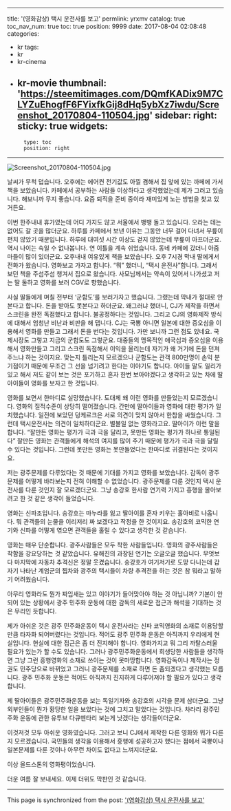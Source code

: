 
---
title: '(영화감상) 택시 운전사를 보고'
permlink: yrxmv
catalog: true
toc_nav_num: true
toc: true
position: 9999
date: 2017-08-04 02:08:48
categories:
- kr
tags:
- kr
- kr-cinema
- kr-movie
thumbnail: 'https://steemitimages.com/DQmfKADix9M7CLYZuEhogfF6FYixfkGij8dHq5ybXz7iwdu/Screenshot_20170804-110504.jpg'
sidebar:
    right:
        sticky: true
widgets:
    -
        type: toc
        position: right
---


![Screenshot_20170804-110504.jpg](https://steemitimages.com/DQmfKADix9M7CLYZuEhogfF6FYixfkGij8dHq5ybXz7iwdu/Screenshot_20170804-110504.jpg)

날씨가 무척 덥습니다. 오후에는 에어컨 전기값도 아낄 겸해서 집 앞에 있는 까페에 가서 책을 보았습니다. 카페에서 공부하는 사람들 이상하다고 생각했었는데 제가 그러고 있습니다. 해보니까 무지 좋습니다. 요즘 퇴직을 준비 중이라 재미있게 노는 방법을 찾고 있거든요. 

이번 한주내내 휴가였는데 어디 가지도 않고 서울에서 뱅뱅 돌고 있습니다. 오라는 데는 없어도 갈 곳을 많더군요. 하루를 카페에서 보낸 이유는 그동안 너무 걸어 다녀서 무릎이 편치 않았기 때문입니다. 하루에 대여섯 시간 이상도 걷지 않았는데 무릎이 아프더군요. 역시 나이는 속일 수 없나봅니다. 연 이틀을 계속 쉬었습니다. 동네 카페에 갔더니 아줌마들이 많이 있더군요. 오후내내 여유있게 책을 보았습니다. 오후 7시경 막내 딸에게서 전화가 왔습니다. 영화보고 가자고 합니다. “뭐” 했더니, “택시 운전사”합니다. 그래서 보던 책을 주섬주섬 챙겨서 집으로 왔습니다. 사모님께서는 약속이 있어서 나가셨고 저는 딸 둘하고 영화를 보러 CGV로 향했습니다. 

사실 딸들에게 며칠 전부터 ‘군함도’를 보러가자고 했습니다. 그랬는데 막내가 절대로 안본다고 합니다. 돈을 받아도 못본다고 하더군요. 왜그러냐 했더니, CJ가 제작을 하면서 스크린을 완전 독점했다고 합니다. 불공정하다는 것입니다. 그리고 CJ의 영화제작 방식에 대해서 엄청난 비난과 비판을 해 댑니다. CJ는 국뽕 아니면 일본에 대한 증오심을 이용해서 영화를 만들고 그래서 돈을 번다는 것입니다. 가만 보니까 그런 점도 있네요. 국제시장도 그렇고 지금의 군함도도 그렇군요. 대중들의 맹목적인 애국심과 증오심을 이용해서 영화만들고 그리고 스크린 독점해서 이익을 올리는데 자기가 왜 거기에 돈을 던져 주느냐 하는 것이지요. 맞는지 틀리는지 모르겠으나 군함도는 관객 800만명이 손익 분기점이기 때문에 무조건 그 선을 넘기려고 한다는 이야기도 합니다. 아이들 말도 일리가 있고 해서 저도 같이 보는 것은 포기하고 혼자 한번 보아야겠다고 생각하고 있는 차에 딸아이들이 영화를 보자고 한 것입니다. 

영화를 보면서 한마디로 실망했습니다. 도대체 왜 이런 영화를 만들었는지 모르겠습니다. 영화의 질적수준이 상당히 떨어졌습니다. 간만에 딸아이들과 영화에 대한 평가가 일치했습니다. 일전에 보았던 덩케르크은 서로 의견이 맞지 않아서 한참을 싸웠습니다. 그런데 택시운전사는 의견이 일치하더군요. 별볼일 없는 영화라고요. 딸아이가 이런 말을 합니다. “잘만든 영화는 평가가 극과 극을 달리고, 못만든 영화는 평가가 하나로 통일된다” 잘만든 영화는 관객들에게 해석의 여지를 많이 주기 때문에 평가가 극과 극을 달릴 수 있다는 것입니다. 그런데 못만든 영화는 못만들었다는 한마디로 귀결된다는 것이지요.

저는 광주문제를 다루었다는 것 때문에 기대를 가지고 영화를 보았습니다. 감독이 광주문제를 어떻게 바라보는지 전혀 이해할 수 없었습니다. 광주문제를 다룬 것인지 택시 운전사를 다룬 것인지 잘 모르겠더군요. 그냥 송강호 한사람 연기력 가지고 흥행을 몰아보려고 한 것 같은 생각이 들었습니다. 

영화는 신파조입니다. 송강호는 마누라를 잃고 딸아이를 혼자 키우는 홀아비로 나옵니다. 뭐 관객들의 눈물을 이리저리 짜 보겠다고 작정을 한 것이지요. 송강호의 코믹한 연기와 신파를 어떻게 엮으면 관객들을 홀릴 수 있다고 생각한 것 같습니다. 
  
영화는 매우 단순합니다. 광주사람들은 모두 착한 사람들입니다. 영화의 광주사람들은 착함을 강요당하는 것 같았습니다. 유해진의 과장된 연기는 오글오글 했습니다. 무엇보다 마지막에 자동차 추격신은 정말 웃겼습니다. 송강호가 여기저기로 도망 다니는데 갑자기 나타난 계엄군의 찝차와 광주의 택시들이 차량 추격전을 하는 것은 참 뭐라고 말하기 어려웠습니다. 

아무리 영화라도 뭔가 짜임새는 있고 이야기가 들어맞아야 하는 것 아닙니까? 기본이 안되어 있는 상황에서 광주 민주화 운동에 대한 감독의 새로운 접근과 해석을 기대하는 것은 무리인 듯합니다. 

제가 아쉬운 것은 광주 민주화운동이 택시 운전사라는 신파 코믹영화의 소재로 이용당할 만큼 타자화 되어버렸다는 것입니다. 적어도 광주 민주화 운동은 아직까지 우리에게 현실입니다. 현실에 대한 접근은 좀 더 진지해야 합니다. 영화가지고 뭐 그리 까탈스러울 필요가 있는가 할 수도 있습니다. 그러나 광주민주화운동에서 희생당한 사람들을 생각하면 그냥 그런 흥행영화의 소재로 쓰이는 것이 못마땅합니다. 영화감독이나 제작사는 정권도 민주당으로 바뀌었고 그러니 광주문제를 소재로 하면 돈 좀되겠다고 생각했는 모릅니다. 광주 민주화 운동은 적어도 아직까지 진지하게 다루어져야 할 필요가 있다고 생각합니다.  

제 딸아이들은 광주민주화운동을 보는 독일기자와 송강호의 시각을 문제 삼더군요. 그냥 외부인들이 뭔가 황당한 일을 보았다는 것에 그치고 말았다는 것입니다. 차라리 광주민주화 운동에 관한 유투브 다큐멘타리 보는게 낫겠다는 생각들이더군요.

이것저것 모두 아쉬운 영화였습니다. 그러고 보니 CJ에서 제작한 다른 영화와 뭐가 다른지 모르겠습니다. 국민들의 생각을 이용해서 흥행에 성공하고자 했다는 점에서 국뽕이나 일본문제를 다룬 것이나 아무런 차이도 없다고 느껴지더군요.


이상 올드스톤의 영화평이었습니다. 

더운 여름 잘 보내세요. 이제 더위도 막판인 것 같습니다.

- - -

This page is synchronized from the post: ['(영화감상) 택시 운전사를 보고'](https://steemit.com/@oldstone/yrxmv)
